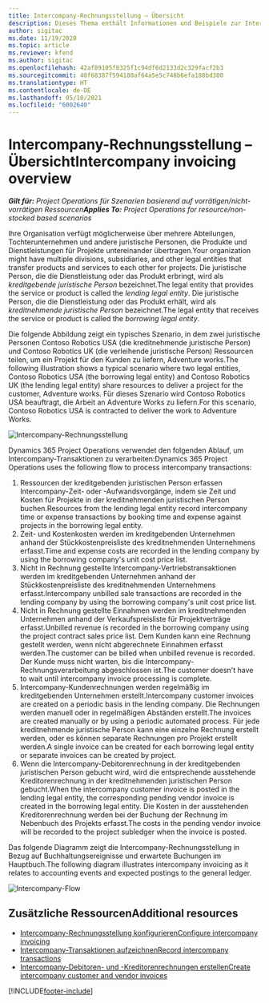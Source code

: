 ```yaml
---
title: Intercompany-Rechnungsstellung – Übersicht
description: Dieses Thema enthält Informationen und Beispiele zur Intercompany-Rechnungsstellung für Projekte.
author: sigitac
ms.date: 11/19/2020
ms.topic: article
ms.reviewer: kfend
ms.author: sigitac
ms.openlocfilehash: 42af89105f8325f1c94df6d2133d2c329facf2b3
ms.sourcegitcommit: 40f68387f594180af64a5e5c748b6efa188bd300
ms.translationtype: HT
ms.contentlocale: de-DE
ms.lasthandoff: 05/10/2021
ms.locfileid: "6002640"
---
```

# <a name="intercompany-invoicing-overview"></a><span data-ttu-id="87305-103">Intercompany-Rechnungsstellung – Übersicht</span><span class="sxs-lookup"><span data-stu-id="87305-103">Intercompany invoicing overview</span></span>

<span data-ttu-id="87305-104">_**Gilt für:** Project Operations für Szenarien basierend auf vorrätigen/nicht-vorrätigen Ressourcen_</span><span class="sxs-lookup"><span data-stu-id="87305-104">_**Applies To:** Project Operations for resource/non-stocked based scenarios_</span></span>

<span data-ttu-id="87305-105">Ihre Organisation verfügt möglicherweise über mehrere Abteilungen, Tochterunternehmen und andere juristische Personen, die Produkte und Dienstleistungen für Projekte untereinander übertragen.</span><span class="sxs-lookup"><span data-stu-id="87305-105">Your organization might have multiple divisions, subsidiaries, and other legal entities that transfer products and services to each other for projects.</span></span> <span data-ttu-id="87305-106">Die juristische Person, die die Dienstleistung oder das Produkt erbringt, wird als *kreditgebende juristische Person* bezeichnet.</span><span class="sxs-lookup"><span data-stu-id="87305-106">The legal entity that provides the service or product is called the *lending legal entity*.</span></span> <span data-ttu-id="87305-107">Die juristische Person, die die Dienstleistung oder das Produkt erhält, wird als *kreditnehmende juristische Person* bezeichnet.</span><span class="sxs-lookup"><span data-stu-id="87305-107">The legal entity that receives the service or product is called the *borrowing legal entity*.</span></span>

<span data-ttu-id="87305-108">Die folgende Abbildung zeigt ein typisches Szenario, in dem zwei juristische Personen Contoso Robotics USA (die kreditnehmende juristische Person) und Contoso Robotics UK (die verleihende juristische Person) Ressourcen teilen, um ein Projekt für den Kunden zu liefern, Adventure works.</span><span class="sxs-lookup"><span data-stu-id="87305-108">The following illustration shows a typical scenario where two legal entities, Contoso Robotics USA (the borrowing legal entity) and Contoso Robotics UK (the lending legal entity) share resources to deliver a project for the customer, Adventure works.</span></span> <span data-ttu-id="87305-109">Für dieses Szenario wird Contoso Robotics USA beauftragt, die Arbeit an Adventure Works zu liefern.</span><span class="sxs-lookup"><span data-stu-id="87305-109">For this scenario, Contoso Robotics USA is contracted to deliver the work to Adventure Works.</span></span>

![Intercompany-Rechnungsstellung](./media/IntercompanyScenario.png) 

<span data-ttu-id="87305-111">Dynamics 365 Project Operations verwendet den folgenden Ablauf, um Intercompany-Transaktionen zu verarbeiten:</span><span class="sxs-lookup"><span data-stu-id="87305-111">Dynamics 365 Project Operations uses the following flow to process intercompany transactions:</span></span>

1. <span data-ttu-id="87305-112">Ressourcen der kreditgebenden juristischen Person erfassen Intercompany-Zeit- oder -Aufwandsvorgänge, indem sie Zeit und Kosten für Projekte in der kreditnehmenden juristischen Person buchen.</span><span class="sxs-lookup"><span data-stu-id="87305-112">Resources from the lending legal entity record intercompany time or expense transactions by booking time and expense against projects in the borrowing legal entity.</span></span>
2. <span data-ttu-id="87305-113">Zeit- und Kostenkosten werden im kreditgebenden Unternehmen anhand der Stückkostenpreisliste des kreditnehmenden Unternehmens erfasst.</span><span class="sxs-lookup"><span data-stu-id="87305-113">Time and expense costs are recorded in the lending company by using the borrowing company's unit cost price list.</span></span>
3. <span data-ttu-id="87305-114">Nicht in Rechnung gestellte Intercompany-Vertriebstransaktionen werden im kreditgebenden Unternehmen anhand der Stückkostenpreisliste des kreditnehmenden Unternehmens erfasst.</span><span class="sxs-lookup"><span data-stu-id="87305-114">Intercompany unbilled sale transactions are recorded in the lending company by using the borrowing company's unit cost price list.</span></span>
4. <span data-ttu-id="87305-115">Nicht in Rechnung gestellte Einnahmen werden im kreditnehmenden Unternehmen anhand der Verkaufspreisliste für Projektverträge erfasst.</span><span class="sxs-lookup"><span data-stu-id="87305-115">Unbilled revenue is recorded in the borrowing company using the project contract sales price list.</span></span> <span data-ttu-id="87305-116">Dem Kunden kann eine Rechnung gestellt werden, wenn nicht abgerechnete Einnahmen erfasst werden.</span><span class="sxs-lookup"><span data-stu-id="87305-116">The customer can be billed when unbilled revenue is recorded.</span></span> <span data-ttu-id="87305-117">Der Kunde muss nicht warten, bis die Intercompany-Rechnungsverarbeitung abgeschlossen ist.</span><span class="sxs-lookup"><span data-stu-id="87305-117">The customer doesn't have to wait until intercompany invoice processing is complete.</span></span>
5. <span data-ttu-id="87305-118">Intercompany-Kundenrechnungen werden regelmäßig im kreditgebenden Unternehmen erstellt.</span><span class="sxs-lookup"><span data-stu-id="87305-118">Intercompany customer invoices are created on a periodic basis in the lending company.</span></span> <span data-ttu-id="87305-119">Die Rechnungen werden manuell oder in regelmäßigen Abständen erstellt.</span><span class="sxs-lookup"><span data-stu-id="87305-119">The invoices are created manually or by using a periodic automated process.</span></span> <span data-ttu-id="87305-120">Für jede kreditnehmende juristische Person kann eine einzelne Rechnung erstellt werden, oder es können separate Rechnungen pro Projekt erstellt werden.</span><span class="sxs-lookup"><span data-stu-id="87305-120">A single invoice can be created for each borrowing legal entity or separate invoices can be created by project.</span></span>
6. <span data-ttu-id="87305-121">Wenn die Intercompany-Debitorenrechnung in der kreditgebenden juristischen Person gebucht wird, wird die entsprechende ausstehende Kreditorenrechnung in der kreditnehmenden juristischen Person gebucht.</span><span class="sxs-lookup"><span data-stu-id="87305-121">When the intercompany customer invoice is posted in the lending legal entity, the corresponding pending vendor invoice is created in the borrowing legal entity.</span></span> <span data-ttu-id="87305-122">Die Kosten in der ausstehenden Kreditorenrechnung werden bei der Buchung der Rechnung im Nebenbuch des Projekts erfasst.</span><span class="sxs-lookup"><span data-stu-id="87305-122">The costs in the pending vendor invoice will be recorded to the project subledger when the invoice is posted.</span></span>

<span data-ttu-id="87305-123">Das folgende Diagramm zeigt die Intercompany-Rechnungsstellung in Bezug auf Buchhaltungsereignisse und erwartete Buchungen im Hauptbuch.</span><span class="sxs-lookup"><span data-stu-id="87305-123">The following diagram illustrates intercompany invoicing as it relates to accounting events and expected postings to the general ledger.</span></span>

![Intercompany-Flow](./media/IntercompanyFlow.png)

## <a name="additional-resources"></a><span data-ttu-id="87305-125">Zusätzliche Ressourcen</span><span class="sxs-lookup"><span data-stu-id="87305-125">Additional resources</span></span>

- [<span data-ttu-id="87305-126">Intercompany-Rechnungsstellung konfigurieren</span><span class="sxs-lookup"><span data-stu-id="87305-126">Configure intercompany invoicing</span></span>](configure-intercompany-invoicing.md)
- [<span data-ttu-id="87305-127">Intercompany-Transaktionen aufzeichnen</span><span class="sxs-lookup"><span data-stu-id="87305-127">Record intercompany transactions</span></span>](create-intercompany-transactions.md)
- [<span data-ttu-id="87305-128">Intercompany-Debitoren- und -Kreditorenrechnungen erstellen</span><span class="sxs-lookup"><span data-stu-id="87305-128">Create intercompany customer and vendor invoices</span></span>](create-intercompany-customer-vendor-invoices.md)


[!INCLUDE[footer-include](../includes/footer-banner.md)]